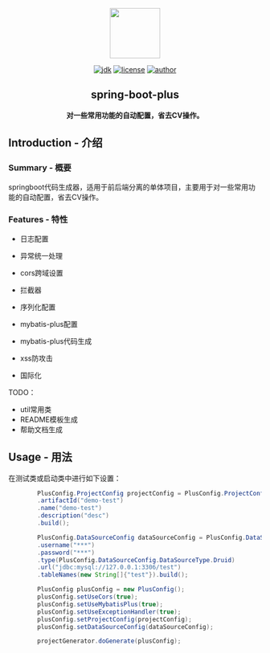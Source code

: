 <p align="center"><img width="100" src="https://dev.java/assets/images/duke-celebrate.png"></p>

<p align="center">
  <a href="https://github.com/flyhero/spring-boot-plus"><img src="https://img.shields.io/badge/JDK-1.8-brightgreen" alt="jdk"></a>
  <a href="https://github.com/flyhero/spring-boot-plus"><img src="https://img.shields.io/badge/license-MIT-blue" alt="license"></a>
  <a href="https://github.com/flyhero/spring-boot-plus"><img src="https://img.shields.io/badge/author-flyhero-green" alt="author"></a>
</p>

<h2 align="center"> spring-boot-plus</h2>
<p align="center"><b> 对一些常用功能的自动配置，省去CV操作。</b></p>

## Introduction - 介绍

### Summary - 概要
springboot代码生成器，适用于前后端分离的单体项目，主要用于对一些常用功能的自动配置，省去CV操作。

### Features - 特性

- 日志配置
- 异常统一处理
- cors跨域设置
- 拦截器
- 序列化配置
- mybatis-plus配置
- mybatis-plus代码生成

- xss防攻击
- 国际化

TODO：
- util常用类
- README模板生成
- 帮助文档生成

## Usage - 用法

在测试类或启动类中进行如下设置：

```java
        PlusConfig.ProjectConfig projectConfig = PlusConfig.ProjectConfig.builder().groupId("com.github.flyhero")
        .artifactId("demo-test")
        .name("demo-test")
        .description("desc")
        .build();

        PlusConfig.DataSourceConfig dataSourceConfig = PlusConfig.DataSourceConfig.builder()
        .username("***")
        .password("***")
        .type(PlusConfig.DataSourceConfig.DataSourceType.Druid)
        .url("jdbc:mysql://127.0.0.1:3306/test")
        .tableNames(new String[]{"test"}).build();

        PlusConfig plusConfig = new PlusConfig();
        plusConfig.setUseCors(true);
        plusConfig.setUseMybatisPlus(true);
        plusConfig.setUseExceptionHandler(true);
        plusConfig.setProjectConfig(projectConfig);
        plusConfig.setDataSourceConfig(dataSourceConfig);

        projectGenerator.doGenerate(plusConfig);
```